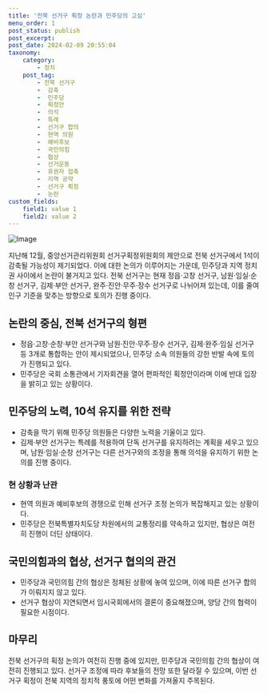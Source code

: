 ```yaml
---
title: '전북 선거구 획정 논란과 민주당의 고심'
menu_order: 1
post_status: publish
post_excerpt: 
post_date: 2024-02-09 20:55:04
taxonomy:
    category:
        - 정치
    post_tag:
        - 전북 선거구
        -  감축
        -  민주당
        -  획정안
        -  의석
        -  특례
        -  선거구 합의
        -  현역 의원
        -  예비후보
        -  국민의힘
        -  협상
        -  선거운동
        -  유권자 접촉
        -  지역 공약
        -  선거구 획정
        -  논란
custom_fields:
    field1: value 1
    field2: value 2
---
```


![Image](https://imgnews.pstatic.net/image/659/2024/02/09/0000018760_001_20240209154401694.jpg?type=w647)

지난해 12월, 중앙선거관리위원회 선거구획정위원회의 제안으로 전북 선거구에서 1석이 감축될 가능성이 제기되었다. 이에 대한 논의가 이루어지는 가운데, 민주당과 지역 정치권 사이에서 논란이 불거지고 있다. 전북 선거구는 현재 정읍·고창 선거구, 남원·임실·순창 선거구, 김제·부안 선거구, 완주·진안·무주·장수 선거구로 나뉘어져 있는데, 이를 줄여 인구 기준을 맞추는 방향으로 토의가 진행 중이다.
## 논란의 중심, 전북 선거구의 형편
- 정읍·고창·순창·부안 선거구와 남원·진안·무주·장수 선거구, 김제·완주·임실 선거구 등 3개로 통합하는 안이 제시되었으나, 민주당 소속 의원들의 강한 반발 속에 토의가 진행되고 있다.
- 민주당은 국회 소통관에서 기자회견을 열어 편파적인 획정안이라며 이에 반대 입장을 밝히고 있는 상황이다.
## 민주당의 노력, 10석 유지를 위한 전략
- 감축을 막기 위해 민주당 의원들은 다양한 노력을 기울이고 있다.
- 김제·부안 선거구는 특례를 적용하여 단독 선거구를 유지하려는 계획을 세우고 있으며, 남원·임실·순창 선거구는 다른 선거구와의 조정을 통해 의석을 유지하기 위한 논의를 진행 중이다.
### 현 상황과 난관
- 현역 의원과 예비후보의 경쟁으로 인해 선거구 조정 논의가 복잡해지고 있는 상황이다.
- 민주당은 전북특별자치도당 차원에서의 교통정리를 약속하고 있지만, 협상은 여전히 진행이 더딘 상태이다.
## 국민의힘과의 협상, 선거구 협의의 관건
- 민주당과 국민의힘 간의 협상은 정체된 상황에 놓여 있으며, 이에 따른 선거구 합의가 이뤄지지 않고 있다.
- 선거구 협상이 지연되면서 임시국회에서의 결론이 중요해졌으며, 양당 간의 협력이 필요한 시점이다.
## 마무리
전북 선거구의 획정 논의가 여전히 진행 중에 있지만, 민주당과 국민의힘 간의 협상이 여전히 진행되고 있다. 선거구 조정에 따라 후보들의 전망 또한 달라질 수 있으며, 이번 선거구 획정이 전북 지역의 정치적 풍토에 어떤 변화를 가져올지 주목된다.
